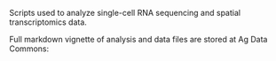 Scripts used to analyze single-cell RNA sequencing and spatial transcriptomics data.

Full markdown vignette of analysis and data files are stored at Ag Data Commons:
